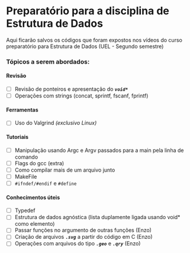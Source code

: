 # Preparatório para a disciplina de Estrutura de Dados
Aqui ficarão salvos os códigos que foram expostos nos vídeos do curso preparatório para Estrutura de Dados (UEL - Segundo semestre)

### Tópicos a serem abordados:

#### Revisão
- [ ] Revisão de ponteiros e apresentação do ***```void*```***
- [ ] Operações com strings (concat, sprintf, fscanf, fprintf)

#### Ferramentas
- [ ] Uso do Valgrind *(exclusivo Linux)*

#### Tutoriais
- [ ] Manipulação usando Argc e Argv passados para a main pela linha de comando
- [ ] Flags do gcc (extra) 
- [ ] Como compilar mais de um arquivo junto
- [ ] MakeFile
- [ ] ```#ifndef/#endif``` e ```#define``` 

#### Conhecimentos úteis
- [ ] Typedef
- [ ] Estrutura de dados agnóstica (lista duplamente ligada usando void* como elemento)
- [ ] Passar funções no argumento de outras funções (Enzo)
- [ ] Criação de arquivos ***```.svg```*** a partir do código em C (Enzo)
- [ ] Operações com arquivos do tipo ***```.geo```*** e ***```.qry```*** (Enzo)
